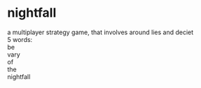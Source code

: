 # nightfall
a multiplayer strategy game, that involves around lies and deciet \
5 words: \
be \
vary \
of \
the \
nightfall 